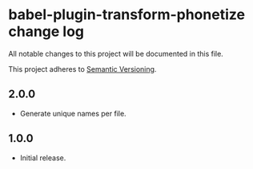 # babel-plugin-transform-phonetize change log

All notable changes to this project will be documented in this file.

This project adheres to [Semantic Versioning](http://semver.org/).

## 2.0.0
* Generate unique names per file.

## 1.0.0
* Initial release.
